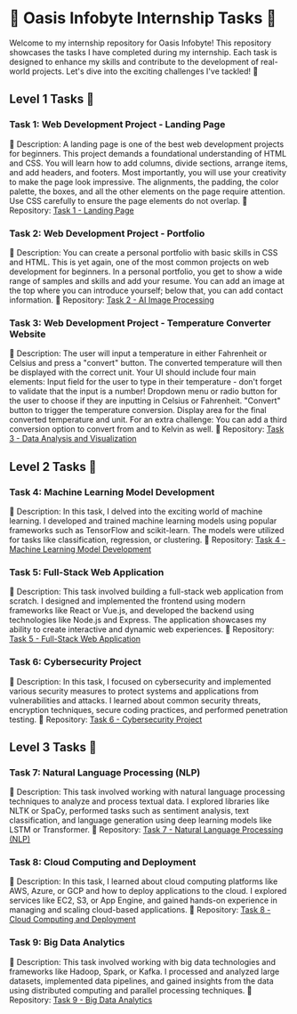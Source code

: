# 🌟 Oasis Infobyte Internship Tasks 🚀

Welcome to my internship repository for Oasis Infobyte! This repository showcases the tasks I have completed during my internship. Each task is designed to enhance my skills and contribute to the development of real-world projects. Let's dive into the exciting challenges I've tackled! 💪

## Level 1 Tasks 🎯

### Task 1: Web Development Project - Landing Page
📝 Description: A landing page is one of the best web development projects for beginners. This project demands a foundational understanding of HTML and CSS. You will learn how to add columns, divide sections, arrange items, and add headers, and footers. Most importantly, you will use your creativity to make the page look impressive. The alignments, the padding, the color palette, the boxes, and all the other elements on the page require attention. Use CSS carefully to ensure the page elements do not overlap.
🔗 Repository: [Task 1 - Landing Page](https://github.com/yourusername/task1-landing-page)

### Task 2: Web Development Project - Portfolio
📝 Description: You can create a personal portfolio with basic skills in CSS and HTML. This is yet again, one of the most common projects on web development for beginners. In a personal portfolio, you get to show a wide range of samples and skills and add your resume. You can add an image at the top where you can introduce yourself; below that, you can add contact information.
🔗 Repository: [Task 2 - AI Image Processing](https://github.com/yourusername/task2-ai-image-processing)

### Task 3: Web Development Project - Temperature Converter Website
📝 Description: The user will input a temperature in either Fahrenheit or Celsius and press a "convert" button. The converted temperature will then be displayed with the correct unit. Your UI should include four main elements: Input field for the user to type in their temperature - don't forget to validate that the input is a number! Dropdown menu or radio button for the user to choose if they are inputting in Celsius or Fahrenheit. "Convert" button to trigger the temperature conversion. Display area for the final converted temperature and unit. For an extra challenge: You can add a third conversion option to convert from and to Kelvin as well.
🔗 Repository: [Task 3 - Data Analysis and Visualization](https://github.com/yourusername/task3-data-analysis)

## Level 2 Tasks 🚀

### Task 4: Machine Learning Model Development
📝 Description: In this task, I delved into the exciting world of machine learning. I developed and trained machine learning models using popular frameworks such as TensorFlow and scikit-learn. The models were utilized for tasks like classification, regression, or clustering.
🔗 Repository: [Task 4 - Machine Learning Model Development](https://github.com/yourusername/task4-machine-learning)

### Task 5: Full-Stack Web Application
📝 Description: This task involved building a full-stack web application from scratch. I designed and implemented the frontend using modern frameworks like React or Vue.js, and developed the backend using technologies like Node.js and Express. The application showcases my ability to create interactive and dynamic web experiences.
🔗 Repository: [Task 5 - Full-Stack Web Application](https://github.com/yourusername/task5-full-stack-app)

### Task 6: Cybersecurity Project
📝 Description: In this task, I focused on cybersecurity and implemented various security measures to protect systems and applications from vulnerabilities and attacks. I learned about common security threats, encryption techniques, secure coding practices, and performed penetration testing.
🔗 Repository: [Task 6 - Cybersecurity Project](https://github.com/yourusername/task6-cybersecurity)

## Level 3 Tasks 🌟

### Task 7: Natural Language Processing (NLP)
📝 Description: This task involved working with natural language processing techniques to analyze and process textual data. I explored libraries like NLTK or SpaCy, performed tasks such as sentiment analysis, text classification, and language generation using deep learning models like LSTM or Transformer.
🔗 Repository: [Task 7 - Natural Language Processing (NLP)](https://github.com/yourusername/task7-nlp)

### Task 8: Cloud Computing and Deployment
📝 Description: In this task, I learned about cloud computing platforms like AWS, Azure, or GCP and how to deploy applications to the cloud. I explored services like EC2, S3, or App Engine, and gained hands-on experience in managing and scaling cloud-based applications.
🔗 Repository: [Task 8 - Cloud Computing and Deployment](https://github.com/yourusername/task8-cloud-computing)

### Task 9: Big Data Analytics
📝 Description: This task involved working with big data technologies and frameworks like Hadoop, Spark, or Kafka. I processed and analyzed large datasets, implemented data pipelines, and gained insights from the data using distributed computing and parallel processing techniques.
🔗 Repository: [Task 9 - Big Data Analytics](https://github.com/yourusername/task9-big-data-analytics)

